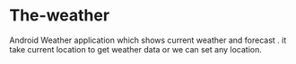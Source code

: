 # The-weather
Android Weather application which shows current weather and forecast . it take current location to get weather data or we can set any location.
